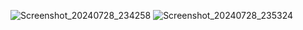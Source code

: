 ![Screenshot_20240728_234258](https://github.com/user-attachments/assets/51ccf222-8dc8-407b-992d-ef3eefb459c9)
![Screenshot_20240728_235324](https://github.com/user-attachments/assets/59567e68-3c63-4a43-80fb-5e61d416e6e4)
